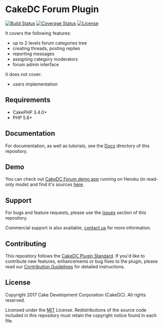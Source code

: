 # CakeDC Forum Plugin

[![Build Status](https://img.shields.io/travis/CakeDC/cakephp-forum/master.svg?style=flat-square)](https://travis-ci.org/CakeDC/cakephp-forum)
[![Coverage Status](https://img.shields.io/coveralls/CakeDC/cakephp-forum.svg?style=flat-square)](https://coveralls.io/r/CakeDC/cakephp-forum?branch=master)
[![License](https://img.shields.io/badge/license-MIT-blue.svg?style=flat-square)](LICENSE)

It covers the following features:
* up to 2 levels forum categories tree
* creating threads, posting replies
* reporting messages
* assigning category moderators
* forum admin interface

It does not cover:
* users implementation

Requirements
------------

* CakePHP 3.4.0+
* PHP 5.6+

Documentation
-------------

For documentation, as well as tutorials, see the [Docs](Docs/Home.md) directory of this repository.


Demo
----

You can check out [CakeDC Forum demo app](http://cakephp-forum.herokuapp.com/) running on Heroku (in read-only mode) and find it's sources [here](https://github.com/CakeDC/cakephp-forum-demo-app).

Support
-------

For bugs and feature requests, please use the [issues](https://github.com/CakeDC/cakephp-forum/issues) section of this repository.

Commercial support is also available, [contact us](https://www.cakedc.com/contact) for more information.

Contributing
------------

This repository follows the [CakeDC Plugin Standard](https://www.cakedc.com/plugin-standard). If you'd like to contribute new features, enhancements or bug fixes to the plugin, please read our [Contribution Guidelines](https://www.cakedc.com/contribution-guidelines) for detailed instructions.

License
-------

Copyright 2017 Cake Development Corporation (CakeDC). All rights reserved.

Licensed under the [MIT](http://www.opensource.org/licenses/mit-license.php) License. Redistributions of the source code included in this repository must retain the copyright notice found in each file. 
